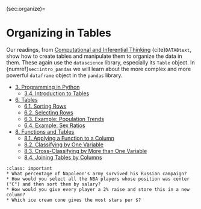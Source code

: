 (sec:organize)=
# Organizing in Tables

Our readings, from [Computational and Inferential Thinking](https://inferentialthinking.com/chapters/intro.html) {cite}`DATA8text`, show how to create tables and manipulate them to organize the data in them.
These again use the `datascience` library, especially its `Table` object. 
In {numref}`sec:intro_pandas` we will learn about the more complex and more powerful `dataframe` object in the `pandas` library.
* [3. Programming in Python](https://inferentialthinking.com/chapters/03/programming-in-python.html)
  * [3.4. Introduction to Tables](https://inferentialthinking.com/chapters/03/4/Introduction_to_Tables.html)
* [6. Tables](https://inferentialthinking.com/chapters/06/Tables.html#)
  * [6.1. Sorting Rows](https://inferentialthinking.com/chapters/06/1/Sorting_Rows.html)
  * [6.2. Selecting Rows](https://inferentialthinking.com/chapters/06/2/Selecting_Rows.html)
  * [6.3. Example: Population Trends](https://inferentialthinking.com/chapters/06/3/Example_Population_Trends.html)
  * [6.4. Example: Sex Ratios](https://inferentialthinking.com/chapters/06/4/Example_Sex_Ratios.html)
* [8. Functions and Tables](https://inferentialthinking.com/chapters/08/Functions_and_Tables.html)
  * [8.1. Applying a Function to a Column](https://inferentialthinking.com/chapters/08/1/Applying_a_Function_to_a_Column.html)
  * [8.2. Classifying by One Variable](https://inferentialthinking.com/chapters/08/2/Classifying_by_One_Variable.html)
  * [8.3. Cross-Classifying by More than One Variable](https://inferentialthinking.com/chapters/08/3/Cross-Classifying_by_More_than_One_Variable.html)
  * [8.4. Joining Tables by Columns](https://inferentialthinking.com/chapters/08/4/Joining_Tables_by_Columns.html)
  
  
```{admonition} Reading Questions
:class: important
* What percentage of Napoleon's army survived his Russian campaign? 
* How would you select all the NBA players whose position was center ("C") and then sort them by salary?
* How would you give every player a 2% raise and store this in a new column?
* Which ice cream cone gives the most stars per $?
```
